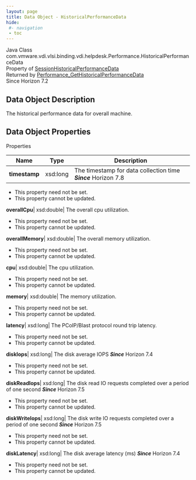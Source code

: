 ```yaml
---
layout: page
title: Data Object - HistoricalPerformanceData
hide:
 #- navigation
 - toc
---
```






Java Class
    com.vmware.vdi.vlsi.binding.vdi.helpdesk.Performance.HistoricalPerformanceData  
Property of
     [SessionHistoricalPerformanceData](vdi.helpdesk.Performance.SessionHistoricalPerformanceData.md#field_detail)  
Returned by
     [Performance_GetHistoricalPerformanceData](vdi.helpdesk.Performance.md#getHistoricalPerformanceData)  
Since 
    Horizon 7.2

## Data Object Description 

The historical performance data for overall machine. 

## Data Object Properties

Properties

Name |  Type |  Description   
---|---|---  
**timestamp**|  xsd:long|  The timestamp for data collection time  **_Since_** Horizon 7.8  


 * This property need not be set.
 * This property cannot be updated.

  
**overallCpu**|  xsd:double|  The overall cpu utilization.   


 * This property need not be set.
 * This property cannot be updated.

  
**overallMemory**|  xsd:double|  The overall memory utilization.   


 * This property need not be set.
 * This property cannot be updated.

  
**cpu**|  xsd:double|  The cpu utilization.   


 * This property need not be set.
 * This property cannot be updated.

  
**memory**|  xsd:double|  The memory utilization.   


 * This property need not be set.
 * This property cannot be updated.

  
**latency**|  xsd:long|  The PCoIP/Blast protocol round trip latency.   


 * This property need not be set.
 * This property cannot be updated.

  
**diskIops**|  xsd:long|  The disk average IOPS  **_Since_** Horizon 7.4  


 * This property need not be set.
 * This property cannot be updated.

  
**diskReadIops**|  xsd:long|  The disk read IO requests completed over a period of one second  **_Since_** Horizon 7.5  


 * This property need not be set.
 * This property cannot be updated.

  
**diskWriteIops**|  xsd:long|  The disk write IO requests completed over a period of one second  **_Since_** Horizon 7.5  


 * This property need not be set.
 * This property cannot be updated.

  
**diskLatency**|  xsd:long|  The disk average latency (ms)  **_Since_** Horizon 7.4  


 * This property need not be set.
 * This property cannot be updated.

  
  
  
   
  
  

